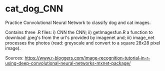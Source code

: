 # cat_dog_CNN
Practice Convolutional Neural Network to classify dog and cat images.

Contains three .R files: i) CNN the CNN; ii) getImagesfun.R a function to download .jpeg's from the url's provided by imagenet and; iii) image_net processes the photos (read: greyscale and convert to a square 28x28 pixel image).

Sources: https://www.r-bloggers.com/image-recognition-tutorial-in-r-using-deep-convolutional-neural-networks-mxnet-package/
